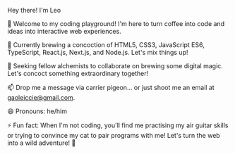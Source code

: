 
Hey there! I'm Leo

👋 Welcome to my coding playground! I'm here to turn coffee into code and ideas into interactive web experiences.

🌱 Currently brewing a concoction of HTML5, CSS3, JavaScript ES6, TypeScript, React.js, Next.js, and Node.js. Let's mix things up!

💞 Seeking fellow alchemists to collaborate on brewing some digital magic. Let's concoct something extraordinary together!

📫 Drop me a message via carrier pigeon... or just shoot me an email at gaoleiccie@gmail.com.

😄 Pronouns: he/him

⚡ Fun fact: When I'm not coding, you'll find me practising my air guitar skills or trying to convince my cat to pair programs with me! Let's turn the web into a wild adventure! 🚀

<!---
leogao100/leogao100 is a ✨ special ✨ repository because its `README.md` (this file) appears on your GitHub profile.
You can click the Preview link to take a look at your changes.
--->
